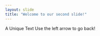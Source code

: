 ```yaml
---
layout: slide
title: "Welcome to our second slide!"
---
```

A Unique Text
Use the left arrow to go back!
